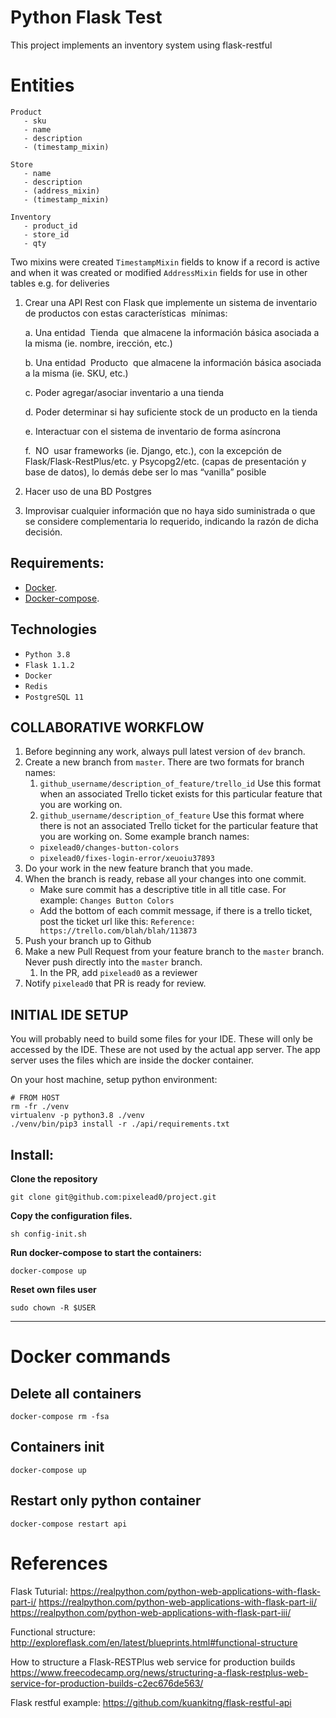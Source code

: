# Python Flask Test

This project implements an inventory system using flask-restful

# Entities
```
Product
   - sku
   - name
   - description
   - (timestamp_mixin)

Store
   - name
   - description
   - (address_mixin)
   - (timestamp_mixin)

Inventory
   - product_id
   - store_id
   - qty

```
Two mixins were created
    `TimestampMixin` fields to know if a record is active and when it was created or modified
    `AddressMixin` fields for use in other tables e.g. for deliveries


1. Crear una API Rest con Flask que implemente un sistema de inventario de productos con estas características ​ mínimas​:

   a. Una entidad ​ Tienda ​ que almacene la información básica asociada a la misma (ie. nombre, irección, etc.)

   b. Una entidad ​ Producto ​ que almacene la información básica asociada a la misma (ie. SKU, etc.)

   c. Poder agregar/asociar inventario a una tienda

   d. Poder determinar si hay suficiente stock de un producto en la tienda

   e. Interactuar con el sistema de inventario de forma asíncrona

   f. ​ NO ​ usar frameworks (ie. Django, etc.), con la excepción de Flask/Flask-RestPlus/etc. y Psycopg2/etc. (capas de presentación y base de datos), lo demás debe ser lo mas “​vanilla” posible

2. Hacer uso de una BD Postgres

3. Improvisar cualquier información que no haya sido suministrada o que se considere complementaria lo requerido, indicando la razón de dicha decisión.

## Requirements:

- [Docker](https://docs.docker.com/engine/installation/).
- [Docker-compose](https://docs.docker.com/compose/install).

## Technologies

- `Python 3.8`
- `Flask 1.1.2 `
- `Docker`
- `Redis`
- `PostgreSQL 11`


## COLLABORATIVE WORKFLOW

1. Before beginning any work, always pull latest version of `dev`
   branch.
2. Create a new branch from `master`. There are two formats for branch names:
   1. `github_username/description_of_feature/trello_id`
      Use this format when an associated Trello ticket exists for this
      particular feature that you are working on.
   2. `github_username/description_of_feature`
      Use this format where there is not an associated Trello ticket
      for the particular feature that you are working on.
      Some example branch names:
   - `pixelead0/changes-button-colors`
   - `pixelead0/fixes-login-error/xeuoiu37893`
3. Do your work in the new feature branch that you made.
4. When the branch is ready, rebase all your changes into one commit.
   - Make sure commit has a descriptive title in all title case.
     For example:
     `Changes Button Colors`
   - Add the bottom of each commit message, if there is a trello ticket,
     post the ticket url like this:
     `Reference: https://trello.com/blah/blah/113873`
5. Push your branch up to Github
6. Make a new Pull Request from your feature branch to the `master` branch.
   Never push directly into the `master` branch.
   1. In the PR, add `pixelead0` as a reviewer
7. Notify `pixelead0` that PR is ready for review.

## INITIAL IDE SETUP

You will probably need to build some files for your IDE.  These
will only be accessed by the IDE.  These are not used by the actual app server.  The app server uses the files which are inside the docker container.

On your host machine, setup python environment:

```shell
# FROM HOST
rm -fr ./venv
virtualenv -p python3.8 ./venv
./venv/bin/pip3 install -r ./api/requirements.txt
```

## Install:

**Clone the repository**

```shell
git clone git@github.com:pixelead0/project.git
```

**Copy the configuration files.**

```shell
sh config-init.sh
```

**Run docker-compose to start the containers:**

```shell
docker-compose up
```

**Reset own files user**

```shell
sudo chown -R $USER
```

---
# Docker commands

## Delete all containers
```
docker-compose rm -fsa
```

## Containers init
```
docker-compose up
```

## Restart only python container
```
docker-compose restart api
```


# References

Flask Tuturial:
https://realpython.com/python-web-applications-with-flask-part-i/
https://realpython.com/python-web-applications-with-flask-part-ii/
https://realpython.com/python-web-applications-with-flask-part-iii/

Functional structure:
http://exploreflask.com/en/latest/blueprints.html#functional-structure

How to structure a Flask-RESTPlus web service for production builds
https://www.freecodecamp.org/news/structuring-a-flask-restplus-web-service-for-production-builds-c2ec676de563/

Flask restful example:
https://github.com/kuankitng/flask-restful-api
